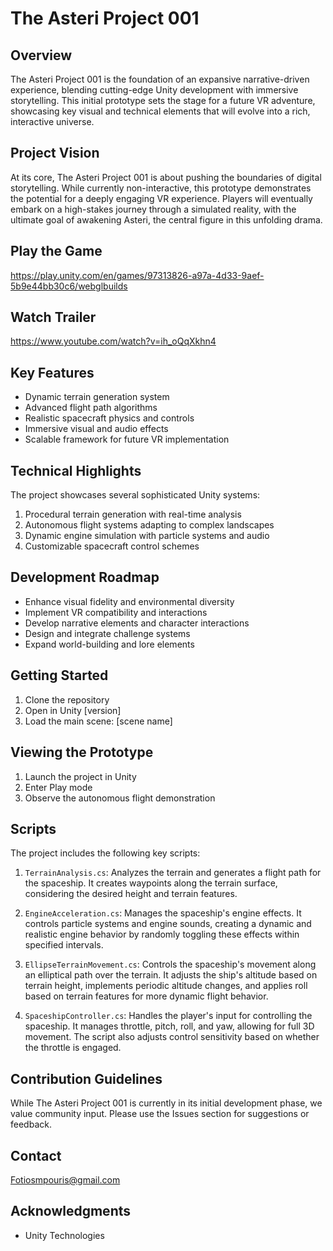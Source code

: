 # The Asteri Project 001

## Overview
The Asteri Project 001 is the foundation of an expansive narrative-driven experience, blending cutting-edge Unity development with immersive storytelling. This initial prototype sets the stage for a future VR adventure, showcasing key visual and technical elements that will evolve into a rich, interactive universe.

## Project Vision
At its core, The Asteri Project 001 is about pushing the boundaries of digital storytelling. While currently non-interactive, this prototype demonstrates the potential for a deeply engaging VR experience. Players will eventually embark on a high-stakes journey through a simulated reality, with the ultimate goal of awakening Asteri, the central figure in this unfolding drama.

## Play the Game
https://play.unity.com/en/games/97313826-a97a-4d33-9aef-5b9e44bb30c6/webglbuilds

## Watch Trailer
https://www.youtube.com/watch?v=ih_oQqXkhn4

## Key Features
- Dynamic terrain generation system
- Advanced flight path algorithms
- Realistic spacecraft physics and controls
- Immersive visual and audio effects
- Scalable framework for future VR implementation

## Technical Highlights
The project showcases several sophisticated Unity systems:
1. Procedural terrain generation with real-time analysis
2. Autonomous flight systems adapting to complex landscapes
3. Dynamic engine simulation with particle systems and audio
4. Customizable spacecraft control schemes

## Development Roadmap
- Enhance visual fidelity and environmental diversity
- Implement VR compatibility and interactions
- Develop narrative elements and character interactions
- Design and integrate challenge systems
- Expand world-building and lore elements

## Getting Started
1. Clone the repository
2. Open in Unity [version]
3. Load the main scene: [scene name]

## Viewing the Prototype
1. Launch the project in Unity
2. Enter Play mode
3. Observe the autonomous flight demonstration

## Scripts
The project includes the following key scripts:

1. `TerrainAnalysis.cs`: Analyzes the terrain and generates a flight path for the spaceship. It creates waypoints along the terrain surface, considering the desired height and terrain features.

2. `EngineAcceleration.cs`: Manages the spaceship's engine effects. It controls particle systems and engine sounds, creating a dynamic and realistic engine behavior by randomly toggling these effects within specified intervals.

3. `EllipseTerrainMovement.cs`: Controls the spaceship's movement along an elliptical path over the terrain. It adjusts the ship's altitude based on terrain height, implements periodic altitude changes, and applies roll based on terrain features for more dynamic flight behavior.

4. `SpaceshipController.cs`: Handles the player's input for controlling the spaceship. It manages throttle, pitch, roll, and yaw, allowing for full 3D movement. The script also adjusts control sensitivity based on whether the throttle is engaged.

## Contribution Guidelines
While The Asteri Project 001 is currently in its initial development phase, we value community input. Please use the Issues section for suggestions or feedback.

## Contact
Fotiosmpouris@gmail.com

## Acknowledgments
- Unity Technologies
